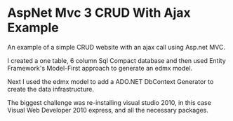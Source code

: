 AspNet Mvc 3 CRUD With Ajax Example
============================

An example of a simple CRUD website with an ajax call using Asp.net MVC.

I created a one table, 6 column Sql Compact database and then used Entity Framework's Model-First approach to generate an edmx model.

Next I used the edmx model to add a ADO.NET DbContext Generator to create the data infrastructure.

The biggest challenge was re-installing visual studio 2010, in this case Visual Web Developer 2010 express, and all the necessary packages.
